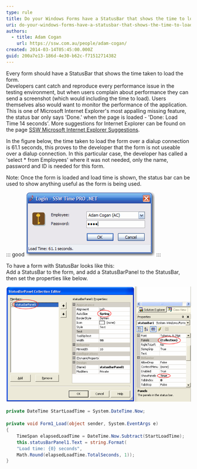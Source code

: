 ```yaml
---
type: rule
title: Do your Windows Forms have a StatusBar that shows the time to load?
uri: do-your-windows-forms-have-a-statusbar-that-shows-the-time-to-load
authors:
  - title: Adam Cogan
    url: https://ssw.com.au/people/adam-cogan/
created: 2014-03-14T05:45:00.000Z
guid: 200a7e13-186d-4e30-b62c-f71512714382
---
```

Every form should have a StatusBar that shows the time taken to load the form.\
Developers cant catch and reproduce every performance issue in the testing environment, but when users complain about performance they can send a screenshot (which would including the time to load). Users themselves also would want to monitor the performance of the application. This is one of Microsoft Internet Explorer's most appalling missing feature, the status bar only says 'Done.' when the page is loaded - 'Done: Load Time 14 seconds'. More suggestions for Internet Explorer can be found on the page [SSW Microsoft Internet Explorer Suggestions](https://ssw.com.au/ssw/Standards/BetterSoftwareSuggestions/Internetexplorer.aspx).

In the figure below, the time taken to load the form over a dialup connection is 61.1 seconds, this proves to the developer that the form is not useable over a dialup connection. In this particular case, the developer has called a 'select * from Employees' where it was not needed, only the name, password and ID is needed for this form. 

Note: Once the form is loaded and load time is shown, the status bar can be used to show anything useful as the form is being used.

::: good
![Figure: Good example - another form with the StatusBar that shows the time to load - very slow on dialup.](doesntperformsowellwhenrunoveravpn2.jpg)
:::

To have a form with StatusBar looks like this:\
Add a StatusBar to the form, and add a StatusBarPanel to the StatusBar, then set the properties like below.   

![Figure: Add StatusBarPanel to StatusBar](statusbarpanel.gif)

```cs
private DateTime StartLoadTime = System.DateTime.Now;

private void Form1_Load(object sender, System.EventArgs e)
{
    TimeSpan elapsedLoadTime = DateTime.Now.Subtract(StartLoadTime);
    this.statusBarPanel1.Text = string.Format(
    "Load time: {0} seconds",
    Math.Round(elapsedLoadTime.TotalSeconds, 1));
}
```

<!--endintro-->
